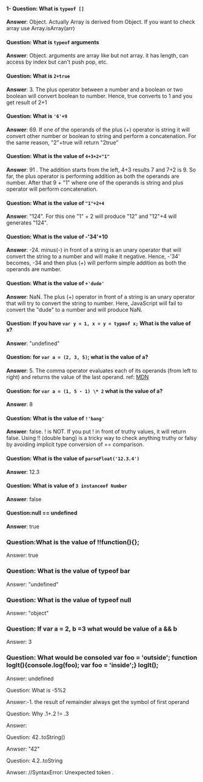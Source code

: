 #### 1- Question: What is `typeof []`

**Answer**: Object. Actually Array is derived from Object. If you want to check array use Array.isArray(arr)

#### Question: What is `typeof` arguments

**Answer**: Object. arguments are array like but not array. it has length, can access by index but can't push pop, etc.

#### Question: What is `2+true`

**Answer**: 3. The plus operator between a number and a boolean or two boolean will convert boolean to number. Hence, true converts to 1 and you get result of 2+1

#### Question: What is `'6'+9`

**Answer**: 69. If one of the operands of the plus (+) operator is string it will convert other number or boolean to string and perform a concatenation. For the same reason, "2"+true will return "2true"

#### Question: What is the value of `4+3+2+"1"`

**Answer**: 91 . The addition starts from the left, 4+3 results 7 and 7+2 is 9. So far, the plus operator is performing addition as both the operands are number. After that 9 + "1" where one of the operands is string and plus operator will perform concatenation.

#### Question: What is the value of `"1"+2+4`

**Answer**: "124". For this one "1" + 2 will produce "12" and "12"+4 will generates "124".

#### Question: What is the value of -'34'+10

**Answer**: -24. minus(-) in front of a string is an unary operator that will convert the string to a number and will make it negative. Hence, -'34' becomes, -34 and then plus (+) will perform simple addition as both the operands are number.

#### Question: What is the value of `+'dude'`

**Answer**: NaN. The plus (+) operator in front of a string is an unary operator that will try to convert the string to number. Here, JavaScript will fail to convert the "dude" to a number and will produce NaN.

#### Question: If you have `var y = 1, x = y = typeof x;` What is the value of x?

**Answer**: "undefined"

#### Question: for `var a = (2, 3, 5)`; what is the value of a?

**Answer**: 5. The comma operator evaluates each of its operands (from left to right) and returns the value of the last operand. ref: [MDN](https://developer.mozilla.org/en-US/docs/Web/JavaScript/Reference/Operators/Comma_Operator)

#### Question: for `var a = (1, 5 - 1) \* 2` what is the value of a?

**Answer**: 8

#### Question: What is the value of `!'bang'`

**Answer**: false. ! is NOT. If you put ! in front of truthy values, it will return false. Using !! (double bang) is a tricky way to check anything truthy or falsy by avoiding implicit type conversion of == comparison.

#### Question: What is the value of `parseFloat('12.3.4')`

**Answer**: 12.3

#### Question: What is value of `3 instanceof Number`

**Answer**: false

#### Question:null == undefined

**Answer**: true

### Question:What is the value of !!function(){};

Answer: true

### Question: What is the value of typeof bar

Answer: "undefined"

### Question: What is the value of typeof null

Answer: "object"

### Question: If var a = 2, b =3 what would be value of a && b

Answer: 3

### Question: What would be consoled var foo = 'outside'; function logIt(){console.log(foo); var foo = 'inside';} logIt();

Answer: undefined

Question: What is -5%2

Answer:-1. the result of remainder always get the symbol of first operand

Question: Why .1+.2 != .3

Answer:

Question: 42..toString()

Anwser: "42"

Question: 4.2..toString

Anwser: //SyntaxError: Unexpected token .
